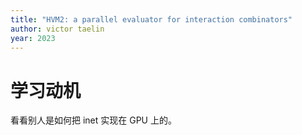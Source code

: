 ```yaml
---
title: "HVM2: a parallel evaluator for interaction combinators"
author: victor taelin
year: 2023
---
```


# 学习动机

看看别人是如何把 inet 实现在 GPU 上的。
